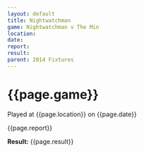 ```yaml
---
layout: default
title: Nightwatchman
game: Nightwatchman v The Min
location: 
date: 
report: 
result: 
parent: 2014 Fixtures
---
```


# {{page.game}}

Played at {{page.location}} on {{page.date}}

{{page.report}}

**Result:** {{page.result}}
